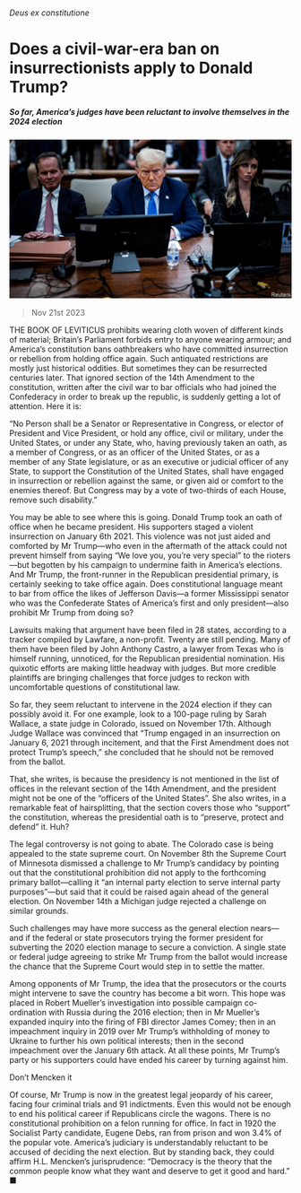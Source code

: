 ###### Deus ex constitutione

# Does a civil-war-era ban on insurrectionists apply to Donald Trump? 

##### So far, America’s judges have been reluctant to involve themselves in the 2024 election 

![image](images/20231125_USP002.jpg) 

> Nov 21st 2023 

THE BOOK OF LEVITICUS prohibits wearing cloth woven of different kinds of material; Britain’s Parliament forbids entry to anyone wearing armour; and America’s constitution bans oathbreakers who have committed insurrection or rebellion from holding office again. Such antiquated restrictions are mostly just historical oddities. But sometimes they can be resurrected centuries later. That ignored section of the 14th Amendment to the constitution, written after the civil war to bar officials who had joined the Confederacy in order to break up the republic, is suddenly getting a lot of attention. Here it is:

“No Person shall be a Senator or Representative in Congress, or elector of President and Vice President, or hold any office, civil or military, under the United States, or under any State, who, having previously taken an oath, as a member of Congress, or as an officer of the United States, or as a member of any State legislature, or as an executive or judicial officer of any State, to support the Constitution of the United States, shall have engaged in insurrection or rebellion against the same, or given aid or comfort to the enemies thereof. But Congress may by a vote of two-thirds of each House, remove such disability.” 

You may be able to see where this is going. Donald Trump took an oath of office when he became president. His supporters staged a violent insurrection on January 6th 2021. This violence was not just aided and comforted by Mr Trump—who even in the aftermath of the attack could not prevent himself from saying “We love you, you’re very special” to the rioters—but begotten by his campaign to undermine faith in America’s elections. And Mr Trump, the front-runner in the Republican presidential primary, is certainly seeking to take office again. Does constitutional language meant to bar from office the likes of Jefferson Davis—a former Mississippi senator who was the Confederate States of America’s first and only president—also prohibit Mr Trump from doing so?

Lawsuits making that argument have been filed in 28 states, according to a tracker compiled by Lawfare, a non-profit. Twenty are still pending. Many of them have been filed by John Anthony Castro, a lawyer from Texas who is himself running, unnoticed, for the Republican presidential nomination. His quixotic efforts are making little headway with judges. But more credible plaintiffs are bringing challenges that force judges to reckon with uncomfortable questions of constitutional law.

So far, they seem reluctant to intervene in the 2024 election if they can possibly avoid it. For one example, look to a 100-page ruling by Sarah Wallace, a state judge in Colorado, issued on November 17th. Although Judge Wallace was convinced that “Trump engaged in an insurrection on January 6, 2021 through incitement, and that the First Amendment does not protect Trump’s speech,” she concluded that he should not be removed from the ballot.

That, she writes, is because the presidency is not mentioned in the list of offices in the relevant section of the 14th Amendment, and the president might not be one of the “officers of the United States”. She also writes, in a remarkable feat of hairsplitting, that the section covers those who “support” the constitution, whereas the presidential oath is to “preserve, protect and defend” it. Huh?

The legal controversy is not going to abate. The Colorado case is being appealed to the state supreme court. On November 8th the Supreme Court of Minnesota dismissed a challenge to Mr Trump’s candidacy by pointing out that the constitutional prohibition did not apply to the forthcoming primary ballot—calling it “an internal party election to serve internal party purposes”—but said that it could be raised again ahead of the general election. On November 14th a Michigan judge rejected a challenge on similar grounds.

Such challenges may have more success as the general election nears—and if the federal or state prosecutors trying the former president for subverting the 2020 election manage to secure a conviction. A single state or federal judge agreeing to strike Mr Trump from the ballot would increase the chance that the Supreme Court would step in to settle the matter.

Among opponents of Mr Trump, the idea that the prosecutors or the courts might intervene to save the country has become a bit worn. This hope was placed in Robert Mueller’s investigation into possible campaign co-ordination with Russia during the 2016 election; then in Mr Mueller’s expanded inquiry into the firing of FBI director James Comey; then in an impeachment inquiry in 2019 over Mr Trump’s withholding of money to Ukraine to further his own political interests; then in the second impeachment over the January 6th attack. At all these points, Mr Trump’s party or his supporters could have ended his career by turning against him.

Don’t Mencken it

Of course, Mr Trump is now in the greatest legal jeopardy of his career, facing four criminal trials and 91 indictments. Even this would not be enough to end his political career if Republicans circle the wagons. There is no constitutional prohibition on a felon running for office. In fact in 1920 the Socialist Party candidate, Eugene Debs, ran from prison and won 3.4% of the popular vote. America’s judiciary is understandably reluctant to be accused of deciding the next election. But by standing back, they could affirm H.L. Mencken’s jurisprudence: “Democracy is the theory that the common people know what they want and deserve to get it good and hard.” ■



